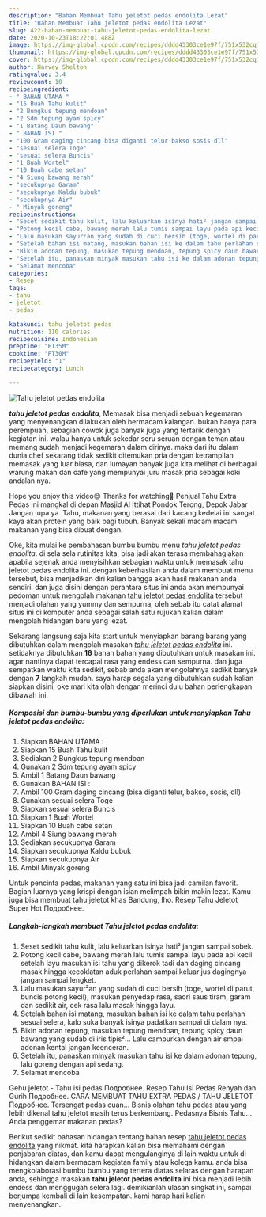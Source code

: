 ```yaml
---
description: "Bahan Membuat Tahu jeletot pedas endolita Lezat"
title: "Bahan Membuat Tahu jeletot pedas endolita Lezat"
slug: 422-bahan-membuat-tahu-jeletot-pedas-endolita-lezat
date: 2020-10-23T18:22:01.488Z
image: https://img-global.cpcdn.com/recipes/dddd43303ce1e97f/751x532cq70/tahu-jeletot-pedas-endolita-foto-resep-utama.jpg
thumbnail: https://img-global.cpcdn.com/recipes/dddd43303ce1e97f/751x532cq70/tahu-jeletot-pedas-endolita-foto-resep-utama.jpg
cover: https://img-global.cpcdn.com/recipes/dddd43303ce1e97f/751x532cq70/tahu-jeletot-pedas-endolita-foto-resep-utama.jpg
author: Harvey Shelton
ratingvalue: 3.4
reviewcount: 10
recipeingredient:
- " BAHAN UTAMA "
- "15 Buah Tahu kulit"
- "2 Bungkus tepung mendoan"
- "2 Sdm tepung ayam spicy"
- "1 Batang Daun bawang"
- " BAHAN ISI "
- "100 Gram daging cincang bisa diganti telur bakso sosis dll"
- "sesuai selera Toge"
- "sesuai selera Buncis"
- "1 Buah Wortel"
- "10 Buah cabe setan"
- "4 Siung bawang merah"
- "secukupnya Garam"
- "secukupnya Kaldu bubuk"
- "secukupnya Air"
- " Minyak goreng"
recipeinstructions:
- "Seset sedikit tahu kulit, lalu keluarkan isinya hati² jangan sampai sobek."
- "Potong kecil cabe, bawang merah lalu tumis sampai layu pada api kecil setelah layu masukan isi tahu yang dikerok tadi dan daging cincang masak hingga kecoklatan aduk perlahan sampai keluar jus dagingnya jangan sampai lengket."
- "Lalu masukan sayur²an yang sudah di cuci bersih (toge, wortel di parut, buncis potong kecil), masukan penyedap rasa, saori saus tiram, garam dan sedikit air, cek rasa lalu masak hingga layu."
- "Setelah bahan isi matang, masukan bahan isi ke dalam tahu perlahan sesuai selera, kalo suka banyak isinya padatkan sampai di dalam nya."
- "Bikin adonan tepung, masukan tepung mendoan, tepung spicy daun bawang yang sudab di iris tipis²... Lalu campurkan dengan air smpai adonan kental jangan keenceran."
- "Setelah itu, panaskan minyak masukan tahu isi ke dalam adonan tepung, lalu goreng dengan api sedang."
- "Selamat mencoba"
categories:
- Resep
tags:
- tahu
- jeletot
- pedas

katakunci: tahu jeletot pedas 
nutrition: 110 calories
recipecuisine: Indonesian
preptime: "PT35M"
cooktime: "PT30M"
recipeyield: "1"
recipecategory: Lunch

---
```



![Tahu jeletot pedas endolita](https://img-global.cpcdn.com/recipes/dddd43303ce1e97f/751x532cq70/tahu-jeletot-pedas-endolita-foto-resep-utama.jpg)

<b><i>tahu jeletot pedas endolita</i></b>, Memasak bisa menjadi sebuah kegemaran yang menyenangkan dilakukan oleh bermacam kalangan. bukan hanya para perempuan, sebagian cowok juga banyak juga yang tertarik dengan kegiatan ini. walau hanya untuk sekedar seru seruan dengan teman atau memang sudah menjadi kegemaran dalam dirinya. maka dari itu dalam dunia chef sekarang tidak sedikit ditemukan pria dengan ketrampilan memasak yang luar biasa, dan lumayan banyak juga kita melihat di berbagai warung makan dan cafe yang mempunyai juru masak pria sebagai koki andalan nya.

Hope you enjoy this video😊 Thanks for watching🙏 Penjual Tahu Extra Pedas ini mangkal di depan Masjid Al Ittihat Pondok Terong, Depok Jabar Jangan lupa ya. Tahu, makanan yang berasal dari kacang kedelai ini sangat kaya akan protein yang baik bagi tubuh. Banyak sekali macam macam makanan yang bisa dibuat dengan.

Oke, kita mulai ke pembahasan bumbu bumbu menu <i>tahu jeletot pedas endolita</i>. di sela sela rutinitas kita, bisa jadi akan terasa membahagiakan apabila sejenak anda menyisihkan sebagian waktu untuk memasak tahu jeletot pedas endolita ini. dengan keberhasilan anda dalam membuat menu tersebut, bisa menjadikan diri kalian bangga akan hasil makanan anda sendiri. dan juga disini dengan perantara situs ini anda akan mempunyai pedoman untuk mengolah makanan <u>tahu jeletot pedas endolita</u> tersebut menjadi olahan yang yummy dan sempurna, oleh sebab itu catat alamat situs ini di komputer anda sebagai salah satu rujukan kalian dalam mengolah hidangan baru yang lezat.


Sekarang langsung saja kita start untuk menyiapkan barang barang yang dibutuhkan dalam mengolah masakan <u><i>tahu jeletot pedas endolita</i></u> ini. setidaknya dibutuhkan <b>16</b> bahan bahan yang dibutuhkan untuk masakan ini. agar nantinya dapat tercapai rasa yang endess dan sempurna. dan juga sempatkan waktu kita sedikit, sebab anda akan mengolahnya sedikit banyak dengan <b>7</b> langkah mudah. saya harap segala yang dibutuhkan sudah kalian siapkan disini, oke mari kita olah dengan merinci dulu bahan perlengkapan dibawah ini.

<!--inarticleads1-->

##### Komposisi dan bumbu-bumbu yang diperlukan untuk menyiapkan Tahu jeletot pedas endolita:

1. Siapkan  BAHAN UTAMA :
1. Siapkan 15 Buah Tahu kulit
1. Sediakan 2 Bungkus tepung mendoan
1. Gunakan 2 Sdm tepung ayam spicy
1. Ambil 1 Batang Daun bawang
1. Gunakan  BAHAN ISI :
1. Ambil 100 Gram daging cincang (bisa diganti telur, bakso, sosis, dll)
1. Gunakan sesuai selera Toge
1. Siapkan sesuai selera Buncis
1. Siapkan 1 Buah Wortel
1. Siapkan 10 Buah cabe setan
1. Ambil 4 Siung bawang merah
1. Sediakan secukupnya Garam
1. Siapkan secukupnya Kaldu bubuk
1. Siapkan secukupnya Air
1. Ambil  Minyak goreng


Untuk pencinta pedas, makanan yang satu ini bisa jadi camilan favorit. Bagian luarnya yang krispi dengan isian melimpah bikin makin lezat. Kamu juga bisa membuat tahu jeletot khas Bandung, lho. Resep Tahu Jeletot Super Hot Подробнее. 

<!--inarticleads2-->

##### Langkah-langkah membuat Tahu jeletot pedas endolita:

1. Seset sedikit tahu kulit, lalu keluarkan isinya hati² jangan sampai sobek.
1. Potong kecil cabe, bawang merah lalu tumis sampai layu pada api kecil setelah layu masukan isi tahu yang dikerok tadi dan daging cincang masak hingga kecoklatan aduk perlahan sampai keluar jus dagingnya jangan sampai lengket.
1. Lalu masukan sayur²an yang sudah di cuci bersih (toge, wortel di parut, buncis potong kecil), masukan penyedap rasa, saori saus tiram, garam dan sedikit air, cek rasa lalu masak hingga layu.
1. Setelah bahan isi matang, masukan bahan isi ke dalam tahu perlahan sesuai selera, kalo suka banyak isinya padatkan sampai di dalam nya.
1. Bikin adonan tepung, masukan tepung mendoan, tepung spicy daun bawang yang sudab di iris tipis²... Lalu campurkan dengan air smpai adonan kental jangan keenceran.
1. Setelah itu, panaskan minyak masukan tahu isi ke dalam adonan tepung, lalu goreng dengan api sedang.
1. Selamat mencoba


Gehu jeletot - Tahu isi pedas Подробнее. Resep Tahu Isi Pedas Renyah dan Gurih Подробнее. CARA MEMBUAT TAHU EXTRA PEDAS / TAHU JELETOT Подробнее. Tersengat pedas cuan… Bisnis olahan tahu pedas atau yang lebih dikenal tahu jeletot masih terus berkembang. Pedasnya Bisnis Tahu… Anda penggemar makanan pedas? 

Berikut sedikit bahasan hidangan tentang bahan resep <u>tahu jeletot pedas endolita</u> yang nikmat. kita harapkan kalian bisa memahami dengan penjabaran diatas, dan kamu dapat mengulanginya di lain waktu untuk di hidangkan dalam bermacam kegiatan family atau kolega kamu. anda bisa mengkolaborasi bumbu bumbu yang tertera diatas selaras dengan harapan anda, sehingga masakan <b>tahu jeletot pedas endolita</b> ini bisa menjadi lebih endess dan menggugah selera lagi. demikianlah ulasan singkat ini, sampai berjumpa kembali di lain kesempatan. kami harap hari kalian menyenangkan.
